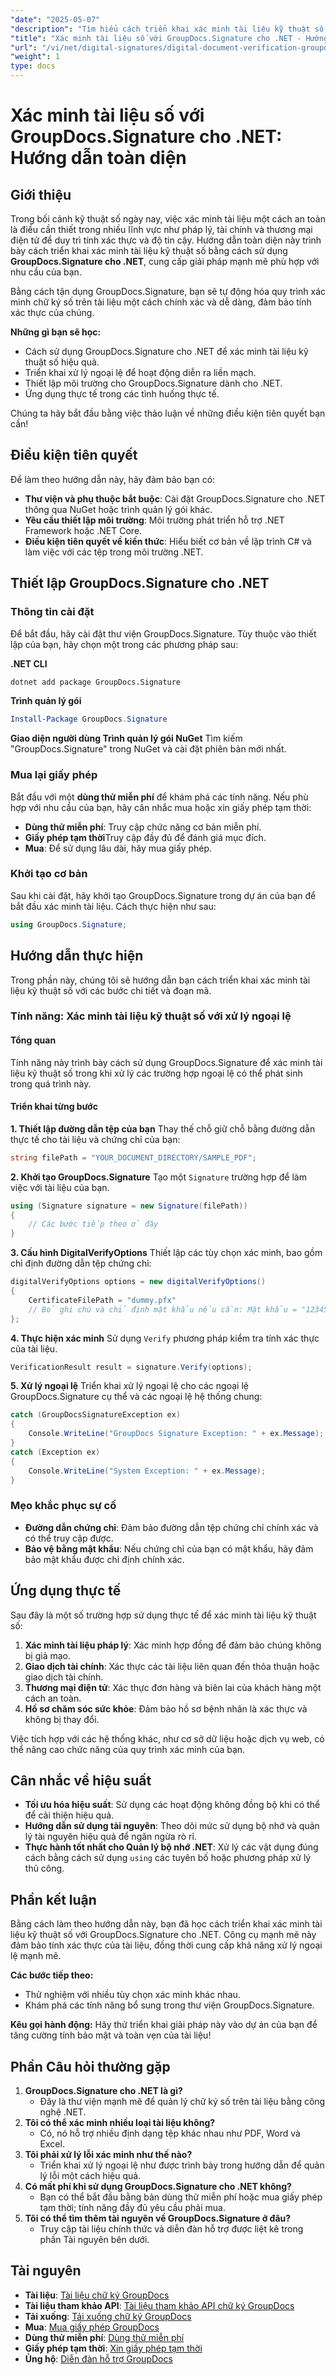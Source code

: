 ```yaml
---
"date": "2025-05-07"
"description": "Tìm hiểu cách triển khai xác minh tài liệu kỹ thuật số an toàn bằng GroupDocs.Signature cho .NET. Hướng dẫn này bao gồm cài đặt, triển khai và ứng dụng thực tế."
"title": "Xác minh tài liệu số với GroupDocs.Signature cho .NET - Hướng dẫn toàn diện"
"url": "/vi/net/digital-signatures/digital-document-verification-groupdocs-signature-dotnet/"
"weight": 1
type: docs
---
```

# Xác minh tài liệu số với GroupDocs.Signature cho .NET: Hướng dẫn toàn diện

## Giới thiệu

Trong bối cảnh kỹ thuật số ngày nay, việc xác minh tài liệu một cách an toàn là điều cần thiết trong nhiều lĩnh vực như pháp lý, tài chính và thương mại điện tử để duy trì tính xác thực và độ tin cậy. Hướng dẫn toàn diện này trình bày cách triển khai xác minh tài liệu kỹ thuật số bằng cách sử dụng **GroupDocs.Signature cho .NET**, cung cấp giải pháp mạnh mẽ phù hợp với nhu cầu của bạn.

Bằng cách tận dụng GroupDocs.Signature, bạn sẽ tự động hóa quy trình xác minh chữ ký số trên tài liệu một cách chính xác và dễ dàng, đảm bảo tính xác thực của chúng.

**Những gì bạn sẽ học:**
- Cách sử dụng GroupDocs.Signature cho .NET để xác minh tài liệu kỹ thuật số hiệu quả.
- Triển khai xử lý ngoại lệ để hoạt động diễn ra liền mạch.
- Thiết lập môi trường cho GroupDocs.Signature dành cho .NET.
- Ứng dụng thực tế trong các tình huống thực tế.

Chúng ta hãy bắt đầu bằng việc thảo luận về những điều kiện tiên quyết bạn cần!

## Điều kiện tiên quyết

Để làm theo hướng dẫn này, hãy đảm bảo bạn có:
- **Thư viện và phụ thuộc bắt buộc**: Cài đặt GroupDocs.Signature cho .NET thông qua NuGet hoặc trình quản lý gói khác.
- **Yêu cầu thiết lập môi trường**: Môi trường phát triển hỗ trợ .NET Framework hoặc .NET Core.
- **Điều kiện tiên quyết về kiến thức**: Hiểu biết cơ bản về lập trình C# và làm việc với các tệp trong môi trường .NET.

## Thiết lập GroupDocs.Signature cho .NET

### Thông tin cài đặt

Để bắt đầu, hãy cài đặt thư viện GroupDocs.Signature. Tùy thuộc vào thiết lập của bạn, hãy chọn một trong các phương pháp sau:

**.NET CLI**
```bash
dotnet add package GroupDocs.Signature
```

**Trình quản lý gói**
```powershell
Install-Package GroupDocs.Signature
```

**Giao diện người dùng Trình quản lý gói NuGet**
Tìm kiếm "GroupDocs.Signature" trong NuGet và cài đặt phiên bản mới nhất.

### Mua lại giấy phép

Bắt đầu với một **dùng thử miễn phí** để khám phá các tính năng. Nếu phù hợp với nhu cầu của bạn, hãy cân nhắc mua hoặc xin giấy phép tạm thời:
- **Dùng thử miễn phí**: Truy cập chức năng cơ bản miễn phí.
- **Giấy phép tạm thời**Truy cập đầy đủ để đánh giá mục đích.
- **Mua**: Để sử dụng lâu dài, hãy mua giấy phép.

### Khởi tạo cơ bản

Sau khi cài đặt, hãy khởi tạo GroupDocs.Signature trong dự án của bạn để bắt đầu xác minh tài liệu. Cách thực hiện như sau:
```csharp
using GroupDocs.Signature;
```

## Hướng dẫn thực hiện

Trong phần này, chúng tôi sẽ hướng dẫn bạn cách triển khai xác minh tài liệu kỹ thuật số với các bước chi tiết và đoạn mã.

### Tính năng: Xác minh tài liệu kỹ thuật số với xử lý ngoại lệ

#### Tổng quan
Tính năng này trình bày cách sử dụng GroupDocs.Signature để xác minh tài liệu kỹ thuật số trong khi xử lý các trường hợp ngoại lệ có thể phát sinh trong quá trình này.

#### Triển khai từng bước

**1. Thiết lập đường dẫn tệp của bạn**
Thay thế chỗ giữ chỗ bằng đường dẫn thực tế cho tài liệu và chứng chỉ của bạn:
```csharp
string filePath = "YOUR_DOCUMENT_DIRECTORY/SAMPLE_PDF";
```

**2. Khởi tạo GroupDocs.Signature**
Tạo một `Signature` trường hợp để làm việc với tài liệu của bạn.
```csharp
using (Signature signature = new Signature(filePath))
{
    // Các bước tiếp theo ở đây
}
```

**3. Cấu hình DigitalVerifyOptions**
Thiết lập các tùy chọn xác minh, bao gồm chỉ định đường dẫn tệp chứng chỉ:
```csharp
digitalVerifyOptions options = new digitalVerifyOptions()
{
    CertificateFilePath = "dummy.pfx"
    // Bỏ ghi chú và chỉ định mật khẩu nếu cần: Mật khẩu = "1234567890"
};
```

**4. Thực hiện xác minh**
Sử dụng `Verify` phương pháp kiểm tra tính xác thực của tài liệu.
```csharp
VerificationResult result = signature.Verify(options);
```

**5. Xử lý ngoại lệ**
Triển khai xử lý ngoại lệ cho các ngoại lệ GroupDocs.Signature cụ thể và các ngoại lệ hệ thống chung:
```csharp
catch (GroupDocsSignatureException ex)
{
    Console.WriteLine("GroupDocs Signature Exception: " + ex.Message);
}
catch (Exception ex)
{
    Console.WriteLine("System Exception: " + ex.Message);
}
```

### Mẹo khắc phục sự cố
- **Đường dẫn chứng chỉ**: Đảm bảo đường dẫn tệp chứng chỉ chính xác và có thể truy cập được.
- **Bảo vệ bằng mật khẩu**: Nếu chứng chỉ của bạn có mật khẩu, hãy đảm bảo mật khẩu được chỉ định chính xác.

## Ứng dụng thực tế
Sau đây là một số trường hợp sử dụng thực tế để xác minh tài liệu kỹ thuật số:
1. **Xác minh tài liệu pháp lý**: Xác minh hợp đồng để đảm bảo chúng không bị giả mạo.
2. **Giao dịch tài chính**: Xác thực các tài liệu liên quan đến thỏa thuận hoặc giao dịch tài chính.
3. **Thương mại điện tử**: Xác thực đơn hàng và biên lai của khách hàng một cách an toàn.
4. **Hồ sơ chăm sóc sức khỏe**: Đảm bảo hồ sơ bệnh nhân là xác thực và không bị thay đổi.

Việc tích hợp với các hệ thống khác, như cơ sở dữ liệu hoặc dịch vụ web, có thể nâng cao chức năng của quy trình xác minh của bạn.

## Cân nhắc về hiệu suất
- **Tối ưu hóa hiệu suất**: Sử dụng các hoạt động không đồng bộ khi có thể để cải thiện hiệu quả.
- **Hướng dẫn sử dụng tài nguyên**: Theo dõi mức sử dụng bộ nhớ và quản lý tài nguyên hiệu quả để ngăn ngừa rò rỉ.
- **Thực hành tốt nhất cho Quản lý bộ nhớ .NET**: Xử lý các vật dụng đúng cách bằng cách sử dụng `using` các tuyên bố hoặc phương pháp xử lý thủ công.

## Phần kết luận
Bằng cách làm theo hướng dẫn này, bạn đã học cách triển khai xác minh tài liệu kỹ thuật số với GroupDocs.Signature cho .NET. Công cụ mạnh mẽ này đảm bảo tính xác thực của tài liệu, đồng thời cung cấp khả năng xử lý ngoại lệ mạnh mẽ.

**Các bước tiếp theo:**
- Thử nghiệm với nhiều tùy chọn xác minh khác nhau.
- Khám phá các tính năng bổ sung trong thư viện GroupDocs.Signature.

**Kêu gọi hành động:** Hãy thử triển khai giải pháp này vào dự án của bạn để tăng cường tính bảo mật và toàn vẹn của tài liệu!

## Phần Câu hỏi thường gặp
1. **GroupDocs.Signature cho .NET là gì?**
   - Đây là thư viện mạnh mẽ để quản lý chữ ký số trên tài liệu bằng công nghệ .NET.
2. **Tôi có thể xác minh nhiều loại tài liệu không?**
   - Có, nó hỗ trợ nhiều định dạng tệp khác nhau như PDF, Word và Excel.
3. **Tôi phải xử lý lỗi xác minh như thế nào?**
   - Triển khai xử lý ngoại lệ như được trình bày trong hướng dẫn để quản lý lỗi một cách hiệu quả.
4. **Có mất phí khi sử dụng GroupDocs.Signature cho .NET không?**
   - Bạn có thể bắt đầu bằng bản dùng thử miễn phí hoặc mua giấy phép tạm thời; tính năng đầy đủ yêu cầu phải mua.
5. **Tôi có thể tìm thêm tài nguyên về GroupDocs.Signature ở đâu?**
   - Truy cập tài liệu chính thức và diễn đàn hỗ trợ được liệt kê trong phần Tài nguyên bên dưới.

## Tài nguyên
- **Tài liệu**: [Tài liệu chữ ký GroupDocs](https://docs.groupdocs.com/signature/net/)
- **Tài liệu tham khảo API**: [Tài liệu tham khảo API chữ ký GroupDocs](https://reference.groupdocs.com/signature/net/)
- **Tải xuống**: [Tải xuống chữ ký GroupDocs](https://releases.groupdocs.com/signature/net/)
- **Mua**: [Mua giấy phép GroupDocs](https://purchase.groupdocs.com/buy)
- **Dùng thử miễn phí**: [Dùng thử miễn phí](https://releases.groupdocs.com/signature/net/)
- **Giấy phép tạm thời**: [Xin giấy phép tạm thời](https://purchase.groupdocs.com/temporary-license/)
- **Ủng hộ**: [Diễn đàn hỗ trợ GroupDocs](https://forum.groupdocs.com/c/signature/)